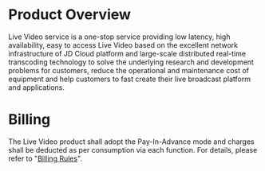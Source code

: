 
# Product Overview

Live Video service is a one-stop service providing low latency, high availability, easy to access Live Video based on the excellent network infrastructure of JD Cloud platform and large-scale distributed real-time transcoding technology to solve the underlying research and development problems for customers, reduce the operational and maintenance cost of equipment and help customers to fast create their live broadcast platform and applications.

# Billing

The Live Video product shall adopt the Pay-In-Advance mode and charges shall be deducted as per consumption via each function. For details, please refer to "[Billing Rules](../Pricing/Billing-Overview.md)".
